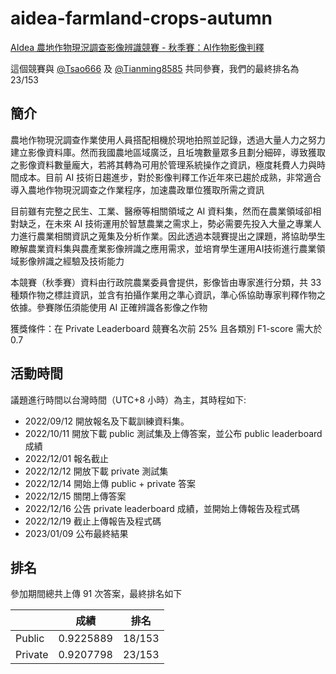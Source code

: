 # aidea-farmland-crops-autumn
[AIdea 農地作物現況調查影像辨識競賽 - 秋季賽：AI作物影像判釋](https://aidea-web.tw/topic/5f632f38-7213-4d4d-bea3-117ff13c1afb)

這個競賽與 [@Tsao666](https://github.com/Tsao666) 及 [@Tianming8585](https://github.com/Tianming8585) 共同參賽，我們的最終排名為 23/153

## 簡介

農地作物現況調查作業使用人員搭配相機於現地拍照並記錄，透過大量人力之努力建立影像資料庫。然而我國農地區域廣泛，且坵塊數量眾多且劃分細碎，導致獲取之影像資料數量龐大，若將其轉為可用於管理系統操作之資訊，極度耗費人力與時間成本。目前 AI 技術日趨進步，對於影像判釋工作近年來已趨於成熟，非常適合導入農地作物現況調查之作業程序，加速農政單位獲取所需之資訊

目前雖有完整之民生、工業、醫療等相關領域之 AI 資料集，然而在農業領域卻相對缺乏，在未來 AI 技術運用於智慧農業之需求上，勢必需要先投入大量之專業人力進行農業相關資訊之蒐集及分析作業。因此透過本競賽提出之課題，將協助學生瞭解農業資料集與農產業影像辨識之應用需求，並培育學生運用AI技術進行農業領域影像辨識之經驗及技術能力

本競賽（秋季賽）資料由行政院農業委員會提供，影像皆由專家進行分類，共 33 種類作物之標註資訊，並含有拍攝作業用之準心資訊，準心係協助專家判釋作物之依據。參賽隊伍須能使用 AI 正確辨識各影像之作物

獲獎條件：在 Private Leaderboard 競賽名次前 25% 且各類別 F1-score 需大於 0.7

## 活動時間

議題進行時間以台灣時間（UTC+8 小時）為主，其時程如下:

- 2022/09/12	開放報名及下載訓練資料集。
- 2022/10/11	開放下載 public 測試集及上傳答案，並公布 public leaderboard 成績
- 2022/12/01	報名截止
- 2022/12/12	開放下載 private 測試集
- 2022/12/14	開始上傳 public + private 答案
- 2022/12/15	關閉上傳答案
- 2022/12/16	公告 private leaderboard 成績，並開始上傳報告及程式碼
- 2022/12/19	截止上傳報告及程式碼
- 2023/01/09	公布最終結果

## 排名

參加期間總共上傳 91 次答案，最終排名如下

|         |   成績    |  排名  |
| :------ | :-------: | :----: |
| Public  | 0.9225889 | 18/153 |
| Private | 0.9207798 | 23/153 |
